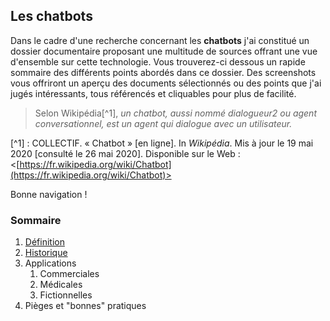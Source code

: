 ## Les chatbots

Dans le cadre d'une recherche concernant les **chatbots** j'ai constitué un dossier documentaire proposant une multitude de sources offrant une vue d'ensemble sur cette technologie. Vous trouverez-ci dessous un rapide sommaire des différents points abordés dans ce dossier. Des screenshots vous offriront un aperçu des documents sélectionnés ou des points que j'ai jugés intéressants, tous référencés et cliquables pour plus de facilité.

> Selon Wikipédia[^1], *un chatbot, aussi nommé dialogueur2 ou agent conversationnel, est un agent qui dialogue avec un utilisateur.*

[^1] : COLLECTIF. « Chatbot » [en ligne]. In *Wikipédia*. Mis à jour le 19 mai 2020 [consulté le 26 mai 2020]. Disponible sur le Web : <[https://fr.wikipedia.org/wiki/Chatbot](https://fr.wikipedia.org/wiki/Chatbot)>

Bonne navigation !

### Sommaire

1. [Définition](definitions.md)
2. [Historique](historique.md)
3. Applications
      1. Commerciales
      2. Médicales
      3. Fictionnelles
4. Pièges et "bonnes" pratiques


